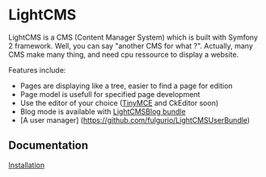 LightCMS
========
LightCMS is a CMS (Content Manager System) which is built with Symfony 2
framework.
Well, you can say "another CMS for what ?". Actually, many CMS make many thing,
and need cpu ressource to display a website.

Features include:
- Pages are displaying like a tree, easier to find a page for edition
- Page model is usefull for specified page development
- Use the editor of your choice ([TinyMCE](https://github.com/fulgurio/LightCMSTinyMCEBundle) and CkEditor soon)
- Blog mode is available with [LightCMSBlog bundle](https://github.com/fulgurio/LightCMSBlogBundle)
- [A user manager] (https://github.com/fulgurio/LightCMSUserBundle)

Documentation
-------------
[Installation](Resources/docs/Installation.md)
